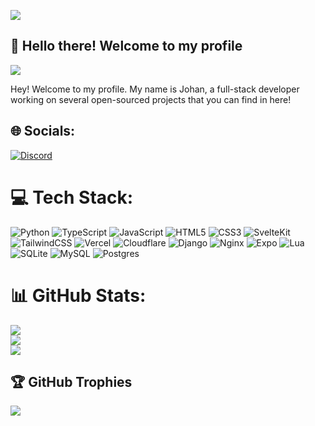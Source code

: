 ![](https://hit.yhype.me/github/profile?user_id=64006750)
## :wave: Hello there! Welcome to my profile
![](https://komarev.com/ghpvc/?username=JohnnyJTH)

Hey! Welcome to my profile. My name is Johan, a full-stack developer working on several open-sourced projects that you can find in here!

## 🌐 Socials:
[![Discord](https://img.shields.io/badge/Discord-%237289DA.svg?logo=discord&logoColor=white)](https://discord.com/users/484622233453461505)

# 💻 Tech Stack:
![Python](https://img.shields.io/badge/python-3670A0?style=for-the-badge&logo=python&logoColor=ffdd54)
![TypeScript](https://img.shields.io/badge/typescript-%23007ACC.svg?style=for-the-badge&logo=typescript&logoColor=white)
![JavaScript](https://img.shields.io/badge/javascript-%23323330.svg?style=for-the-badge&logo=javascript&logoColor=%23F7DF1E)
![HTML5](https://img.shields.io/badge/html5-%23E34F26.svg?style=for-the-badge&logo=html5&logoColor=white)
![CSS3](https://img.shields.io/badge/css3-%231572B6.svg?style=for-the-badge&logo=css3&logoColor=white)
![SvelteKit](https://img.shields.io/badge/postgres-%23ff3e00.svg?style=for-the-badge&logo=svelte&logoColor=white)
![TailwindCSS](https://img.shields.io/badge/tailwindcss-%2338B2AC.svg?style=for-the-badge&logo=tailwind-css&logoColor=white)
![Vercel](https://img.shields.io/badge/vercel-%23000000.svg?style=for-the-badge&logo=vercel&logoColor=white)
![Cloudflare](https://img.shields.io/badge/Cloudflare-F38020?style=for-the-badge&logo=Cloudflare&logoColor=white)
![Django](https://img.shields.io/badge/django-%23092E20.svg?style=for-the-badge&logo=django&logoColor=white)
![Nginx](https://img.shields.io/badge/nginx-%23009639.svg?style=for-the-badge&logo=nginx&logoColor=white)
![Expo](https://img.shields.io/badge/expo-1C1E24?style=for-the-badge&logo=expo&logoColor=#D04A37)
![Lua](https://img.shields.io/badge/lua-%232C2D72.svg?style=for-the-badge&logo=lua&logoColor=white)
![SQLite](https://img.shields.io/badge/sqlite-%2307405e.svg?style=for-the-badge&logo=sqlite&logoColor=white)
![MySQL](https://img.shields.io/badge/mysql-%2300f.svg?style=for-the-badge&logo=mysql&logoColor=white)
![Postgres](https://img.shields.io/badge/postgres-%23316192.svg?style=for-the-badge&logo=postgresql&logoColor=white)

# 📊 GitHub Stats:
![](https://github-stats.johnnyjth.com/api?username=JohnnyJTH&theme=react&hide_border=false&include_all_commits=true&count_private=true)<br/>
![](https://github-readme-streak-stats.herokuapp.com/?user=JohnnyJTH&theme=react&hide_border=false)<br/>
![](https://github-stats.johnnyjth.com/api/top-langs/?username=JohnnyJTH&theme=react&hide_border=false&include_all_commits=true&count_private=true&layout=compact&hide=vue)

## 🏆 GitHub Trophies
![](https://github-profile-trophy.vercel.app/?username=JohnnyJTH&theme=discord&no-frame=false&no-bg=true&margin-w=4)
